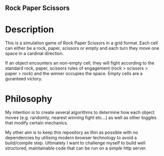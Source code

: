 ## Rock Paper Scissors

# Description

This is a simulation game of Rock Paper Scissors in a grid format. Each cell can either be a rock, paper, scissors or empty and each turn they move one space in a cardinal direction.

If an object encounters an non-empty cell, they will fight according to the standard rock, paper, scissors rules of engagement (rock > scissors > paper > rock) and the winner occupies the space. Empty cells are a guranteed victory.

# Philosophy

My intention is to create several algorithms to determine how each object moves (e.g. randomly, nearest winning fight etc...) as well as other toggles that modify certain mechanics.

My other aim is to keep this repository as thin as possible with no dependencies by utilising modern browser technology to avoid a build/compile step. Ultimately I want to challenge myself to build well structured, maintainable code
that can be run on a simple http server.
